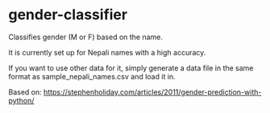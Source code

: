 # gender-classifier

Classifies gender (M or F) based on the name.

It is currently set up for Nepali names with a high accuracy. 

If you want to use other data for it, simply generate a data file in the same format as sample_nepali_names.csv and load it in.

Based on: https://stephenholiday.com/articles/2011/gender-prediction-with-python/
